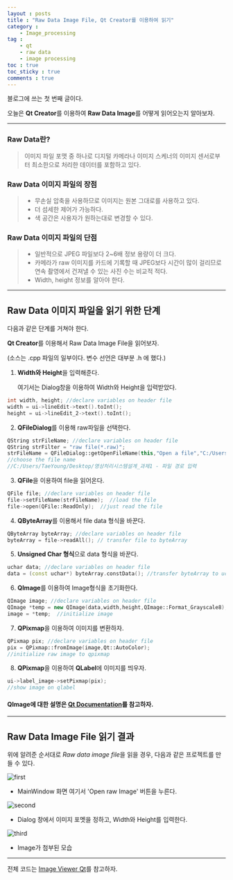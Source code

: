 ```yaml
---
layout : posts
title : "Raw Data Image File, Qt Creator를 이용하여 읽기"
category :
    - Image_processing
tag :
    - qt
    - raw data
    - image processing
toc : true
toc_sticky : true
comments : true
---
```




블로그에 쓰는 첫 번째 글이다.

오늘은 **Qt Creator**를 이용하여 **Raw Data Image**를 어떻게 읽어오는지 알아보자.

---

### Raw Data란?
> 이미지 파일 포맷 중 하나로 디지털 카메라나 이미지 스케너의 이미지 센서로부터 최소한으로 처리한 데이터를 포함하고 있다.

### Raw Data 이미지 파일의 장점
> * 무손실 압축을 사용하므로 이미지는 원본 그대로를 사용하고 있다.
> * 더 섬세한 제어가 가능하다.
> * 색 공간은 사용자가 원하는대로 변경할 수 있다.

### Raw Data 이미지 파일의 단점
> * 일반적으로 JPEG 파일보다 2~6배 정보 용량이 더 크다.
> * 카메라가 raw 이미지를 카드에 기록할 때 JPEG보다 시간이 많이 걸리므로 연속 촬영에서 건져낼 수 있는 사진 수는 비교적 적다.
> * Width, height 정보를 알아야 한다.

---

## Raw Data 이미지 파일을 읽기 위한 단계

다음과 같은 단계를 거쳐야 한다.

**Qt Creator**를 이용해서 Raw Data Image File을 읽어보자.

(소스는 .cpp 파일의 일부이다. 변수 선언은 대부분 .h 에 했다.)

1. **Width와 Height**을 입력해준다. 
   
   여기서는 Dialog창을 이용하여 Width와 Height을 입력받았다.

```cpp
int width, height; //declare variables on header file
width = ui->lineEdit->text().toInt();
height = ui->lineEdit_2->text().toInt();
```

2. **QFileDialog**를 이용해 raw파일을 선택한다.

```cpp
QString strFileName; //declare variables on header file
QString strFilter = "raw file(*.raw)";
strFileName = QFileDialog::getOpenFileName(this,"Open a file","C:/Users/TaeYoung/Desktop/영상처리시스템설계_과제1",strFilter);
//choose the file name
//C:/Users/TaeYoung/Desktop/영상처리시스템설계_과제1 - 파일 경로 입력
```

3. **QFile**을 이용하여 file을 읽어온다.

```cpp
QFile file; //declare variables on header file
file->setFileName(strFileName);  //load the file
file->open(QFile::ReadOnly);  //just read the file
```

4. **QByteArray**를 이용해서 file data 형식을 바꾼다.

```cpp
QByteArray byteArray; //declare variables on header file
byteArray = file->readAll(); // transfer file to byteArray
```

5. **Unsigned Char 형식**으로 data 형식을 바꾼다.

```cpp
uchar data; //declare variables on header file
data = (const uchar*) byteArray.constData(); //transfer byteArray to uchar
```

6. **QImage**를 이용하여 Image형식을 초기화한다.

```cpp
QImage image; //declare variables on header file
QImage *temp = new QImage(data,width,height,QImage::Format_Grayscale8);
image = *temp;  //initialize image
```

7. **QPixmap**을 이용하여 이미지를 변환하자.

```cpp
QPixmap pix; //declare variables on header file
pix = QPixmap::fromImage(image,Qt::AutoColor); 
//initialize raw image to qpixmap
```

8. **QPixmap**을 이용하여 **QLabel**에 이미지를 띄우자.

```cpp
ui->label_image->setPixmap(pix);               
//show image on qlabel
```

#### QImage에 대한 설명은 [Qt Documentation](https://doc.qt.io/qt-5/qimage.html)를 참고하자. #
---

## Raw Data Image File 읽기 결과
위에 알려준 순서대로 *Raw data image file*을 읽을 경우,
다음과 같은 프로젝트를 만들 수 있다.

![first](https://user-images.githubusercontent.com/41863759/80867695-80c98c80-8cd0-11ea-9e68-90c77577c9d3.jpg)

- MainWindow 화면 여기서 'Open raw Image' 버튼을 누른다.


![second](https://user-images.githubusercontent.com/41863759/80867697-832be680-8cd0-11ea-94c3-f5538690a0ed.jpg)

- Dialog 창에서 이미지 포멧을 정하고, Width와 Height를 입력한다.

![third](https://user-images.githubusercontent.com/41863759/80867699-84f5aa00-8cd0-11ea-8cdb-8258d2f2544b.jpg)

- Image가 첨부된 모습

---
전체 코드는 [Image Viewer Qt](https://github.com/Taeyoung96/Image_Viewer_Qt)를 참고하자.





